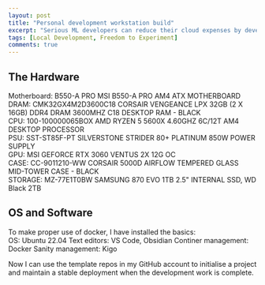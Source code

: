 ```yaml
---
layout: post
title: "Personal development workstation build"
excerpt: "Serious ML developers can reduce their cloud expenses by developing locally and deploying containerised apps"
tags: [Local Development, Freedom to Experiment]
comments: true
---
```


## The Hardware

Motherboard:    B550-A PRO MSI B550-A PRO AM4 ATX MOTHERBOARD  
DRAM:           CMK32GX4M2D3600C18 CORSAIR VENGEANCE LPX 32GB (2 X 16GB) DDR4 DRAM 3600MHZ C18 DESKTOP RAM - BLACK  
CPU:            100-100000065BOX AMD RYZEN 5 5600X 4.60GHZ 6C/12T AM4 DESKTOP PROCESSOR  
PSU:            SST-ST85F-PT SILVERSTONE STRIDER 80+ PLATINUM 850W POWER SUPPLY  
GPU:            MSI GEFORCE RTX 3060 VENTUS 2X 12G OC  
CASE:           CC-9011210-WW CORSAIR 5000D AIRFLOW TEMPERED GLASS MID-TOWER CASE - BLACK  
STORAGE:        MZ-77E1T0BW SAMSUNG 870 EVO 1TB 2.5" INTERNAL SSD, WD Black 2TB  



## OS and Software  

To make proper use of docker, I have installed the basics:  
OS:                     Ubuntu 22.04
Text editors:           VS Code, Obsidian
Continer management:    Docker
Sanity management:      Kigo

Now I can use the template repos in my GitHub account to initialise a project and maintain a stable deployment when the development work is complete.  